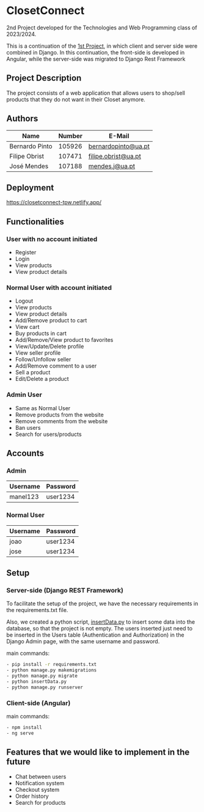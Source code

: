 # ClosetConnect
2nd Project developed for the Technologies and Web Programming class of 2023/2024.</br>

This is a continuation of the [1st Project](https://github.com/beernardoc/ClosetConnect), in which client and server side were combined in Django. In this continuation, the front-side is developed in Angular, while the server-side was migrated to Django Rest Framework
## Project Description

The project consists of a web application that allows users to shop/sell products that they do not want in their Closet anymore.

## Authors

| Name             | Number    | E-Mail               |
| ---------------- | --------- | -------------------- |
| Bernardo Pinto   | 105926    | bernardopinto@ua.pt  |
| Filipe Obrist    | 107471    | filipe.obrist@ua.pt  |
| José Mendes      | 107188    | mendes.j@ua.pt       |


## Deployment

https://closetconnect-tpw.netlify.app/

## Functionalities

### User with no account initiated

- Register
- Login
- View products
- View product details

### Normal User with account initiated

- Logout
- View products
- View product details
- Add/Remove product to cart
- View cart
- Buy products in cart
- Add/Remove/View product to favorites
- View/Update/Delete profile
- View seller profile
- Follow/Unfollow seller
- Add/Remove comment to a user
- Sell a product
- Edit/Delete a product

### Admin User

- Same as Normal User
- Remove products from the website
- Remove comments from the website
- Ban users
- Search for users/products

## Accounts

### Admin
| Username | Password |
| -------- | -------- |
| manel123 | user1234 |

### Normal User
| Username | Password |
| -------- | -------- |
|   joao   | user1234 |
|   jose   | user1234 |

## Setup

### Server-side (Django REST Framework)

To facilitate the setup of the project, we have the necessary requirements in the requirements.txt file.

Also, we created a python script, [insertData.py](TPW_project_2_backend/insertData.py) to insert some data into the database, so that the project is not empty.
The users inserted just need to be inserted in the Users table (Authentication and Authorization) in the Django Admin page, with the same username and password.

main commands:
```bash
- pip install -r requirements.txt
- python manage.py makemigrations
- python manage.py migrate
- python insertData.py
- python manage.py runserver
```

### Client-side (Angular)

main commands:
```bash
- npm install
- ng serve
```


## Features that we would like to implement in the future

- Chat between users
- Notification system
- Checkout system
- Order history
- Search for products




